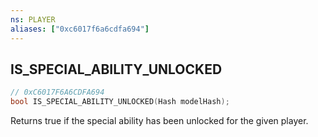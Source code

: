 ```yaml
---
ns: PLAYER
aliases: ["0xc6017f6a6cdfa694"]
---
```

## IS_SPECIAL_ABILITY_UNLOCKED

```c
// 0xC6017F6A6CDFA694
bool IS_SPECIAL_ABILITY_UNLOCKED(Hash modelHash);
```

Returns true if the special ability has been unlocked for the given player.

